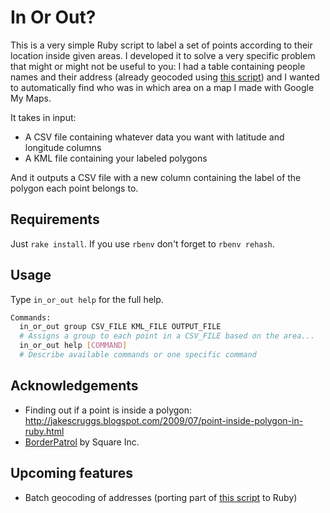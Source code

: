 In Or Out?
======

This is a very simple Ruby script to label a set of points according to their location inside given areas. I developed it to solve a very specific problem that might or might not be useful to you: I had a table containing people names and their address (already geocoded using [this script](https://github.com/veltman/csvgeocode)) and I wanted to automatically find who was in which area on a map I made with Google My Maps.

It takes in input:

* A CSV file containing whatever data you want with latitude and longitude columns
* A KML file containing your labeled polygons

And it outputs a CSV file with a new column containing the label of the polygon each point belongs to.

Requirements
----

Just `rake install`. If you use `rbenv` don't forget to `rbenv rehash`.

Usage
----

Type `in_or_out help` for the full help.

```bash
Commands:
  in_or_out group CSV_FILE KML_FILE OUTPUT_FILE
  # Assigns a group to each point in a CSV_FILE based on the area...
  in_or_out help [COMMAND]
  # Describe available commands or one specific command
```

Acknowledgements
----

* Finding out if a point is inside a polygon: http://jakescruggs.blogspot.com/2009/07/point-inside-polygon-in-ruby.html
* [BorderPatrol](https://github.com/square/border_patrol) by Square Inc.

Upcoming features
----

* Batch geocoding of addresses (porting part of [this script](https://github.com/veltman/csvgeocode) to Ruby)
